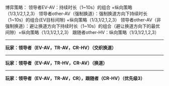 博弈策略：
领导者EV-AV：持续时长（1~10s）的组合 +纵向策略（1/3,1/2,1,2,3）
领导者other-AV（强制换道）：强制换道方向下持续时长（1~10s）的组合(EV目标间隙) +纵向策略（1/3,1/2,1,2,3）
领导者other-AV（非强制换道）：避让换道方向下持续时长（1~10s）的组合（避让换道方向下的最优间隙）+纵向策略（1/3,1/2,1,2,3）
跟随者other-HV：纵向策略（1/3,1/2,1,2,3）

---
**玩家：领导者（EV-AV，TR-AV，CR-HV）（交织换道）**

---
**玩家：领导者（EV-AV，TR-HV，CR-AV）（换道）**

---
**玩家：领导者（EV-AV，TR-AV，CR），跟随者（CR-HV）（优先级3）**